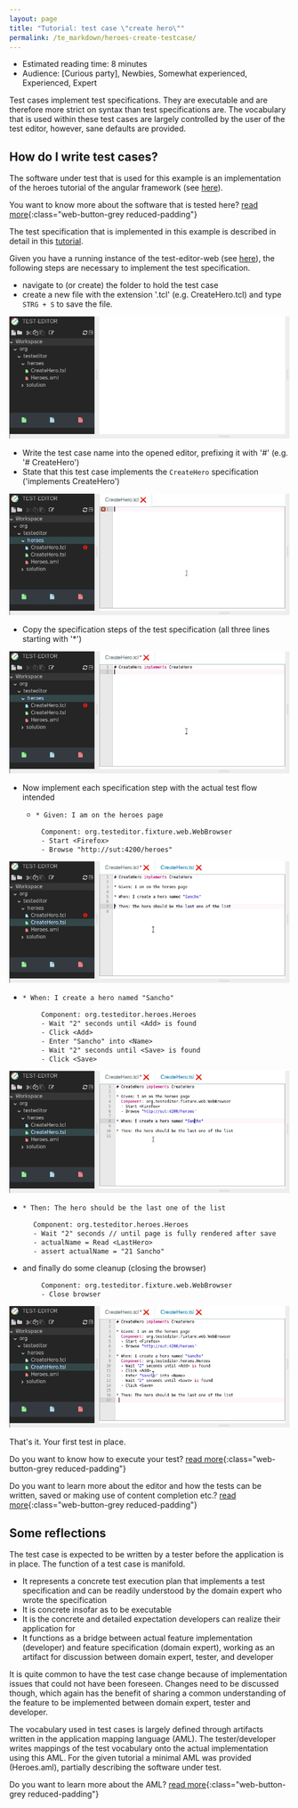 ```yaml
---
layout: page
title: "Tutorial: test case \"create hero\""
permalink: /te_markdown/heroes-create-testcase/
---
```


- Estimated reading time: 8 minutes
- Audience: [Curious party], Newbies, Somewhat experienced, Experienced, Expert

Test cases implement test specifications. They are executable and are therefore more strict on syntax than test specifications are. The vocabulary that is used within these
test cases are largely controlled by the user of the test editor, however, sane defaults are provided.

## How do I write test cases?

The software under test that is used for this example is an implementation of the heroes tutorial of the angular framework (see [here](https://angular.io/tutorial)).

You want to know more about the software that is tested here? [read more](/te_markdown/sut-heroes){:class="web-button-grey reduced-padding"}

The test specification that is implemented in this example is described in detail in this [tutorial](/te_markdown/heroes-create-spec).

Given you have a running instance of the test-editor-web (see [here](/te_markdown/local-setup)), the following steps are necessary to implement the test specification.
- navigate to (or create) the folder to hold the test case
- create a new file with the extension '.tcl' (e.g. CreateHero.tcl) and type ```STRG + S``` to save the file.

![screencase: create test case file](/images/tutorial/tutorial.heroes.create.testcase.1.create-file.gif "screencast: create test case file")

- Write the test case name into the opened editor, prefixing it with '#' (e.g. '# CreateHero')
- State that this test case implements the `CreateHero` specification ('implements CreateHero')

![screencase: name test case](/images/tutorial/tutorial.heroes.create.testcase.2.enter-name.gif "screencast: name test case")

- Copy the specification steps of the test specification (all three lines starting with '*')

![screencase: copy specification](/images/tutorial/tutorial.heroes.create.testcase.3.copy-tsl.gif "screencast: copy specification")

- Now implement each specification step with the actual test flow intended

  - `* Given: I am on the heroes page`
```
        Component: org.testeditor.fixture.web.WebBrowser
        - Start <Firefox>
        - Browse "http://sut:4200/heroes"
```

![screencase: enter given](/images/tutorial/tutorial.heroes.create.testcase.4.enter-given.gif "screencast: enter given")

  - `* When: I create a hero named "Sancho"`
```
        Component: org.testeditor.heroes.Heroes
        - Wait "2" seconds until <Add> is found
        - Click <Add>
        - Enter "Sancho" into <Name>
        - Wait "2" seconds until <Save> is found
        - Click <Save>
```

![screencase: enter when](/images/tutorial/tutorial.heroes.create.testcase.5.enter-when.gif "screencast: enter when")

  - `* Then: The hero should be the last one of the list`
  ```
        Component: org.testeditor.heroes.Heroes
        - Wait "2" seconds // until page is fully rendered after save
        - actualName = Read <LastHero>
        - assert actualName = "21 Sancho"
```

  - and finally do some cleanup (closing the browser)
```
        Component: org.testeditor.fixture.web.WebBrowser
        - Close browser
```


![screencase: enter then](/images/tutorial/tutorial.heroes.create.testcase.6.enter-then.gif "screencast: enter then")

That's it. Your first test in place. 

Do you want to know how to execute your test? 
[read more](/te_markdown/heroes-create-testcase-execution){:class="web-button-grey reduced-padding"}

Do you want to learn more about the editor and how the tests can be written, saved or making use of content completion etc.?
[read more](/te_markdown/heroes-create-testcase-editor){:class="web-button-grey reduced-padding"}

## Some reflections

The test case is expected to be written by a tester before the application is in place. The function of a test case is manifold.

* It represents a concrete test execution plan that implements a test specification and can be readily understood by the domain expert who wrote the specification
* It is concrete insofar as to be executable 
* It is the concrete and detailed expectation developers can realize their application for
* It functions as a bridge between actual feature implementation (developer) and feature specification (domain expert), working as an artifact for discussion between domain expert, tester, and developer

It is quite common to have the test case change because of implementation issues that could not have been foreseen. Changes need to be discussed though, which again has the benefit of sharing a common understanding of the feature to be implemented between domain expert, tester and developer. 

The vocabulary used in test cases is largely defined through artifacts written in the application mapping language (AML). The tester/developer writes mappings of the test vocabulary onto the actual implementation using this AML.
For the given tutorial a minimal AML was provided (Heroes.aml), partially describing the software under test.

Do you want to learn more about the AML?
[read more](/te_markdown/heroes-create-aml){:class="web-button-grey reduced-padding"}
